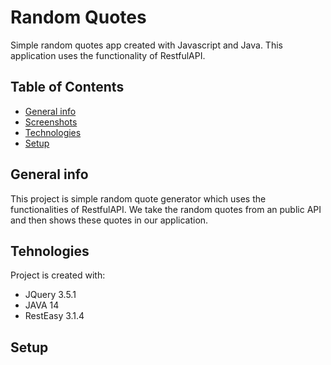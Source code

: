 # Random Quotes
Simple random quotes app created with Javascript and Java. This application uses the functionality of RestfulAPI.

## Table of Contents
* [General info](#general-info)
* [Screenshots](#screenshots)
* [Technologies](#technologies)
* [Setup](#setup)

## General info
This project is simple random quote generator which uses the functionalities of RestfulAPI.
We take the random quotes from an public API and then shows these quotes in our application.

## Tehnologies
Project is created with:
* JQuery 3.5.1
* JAVA 14
* RestEasy 3.1.4

## Setup

